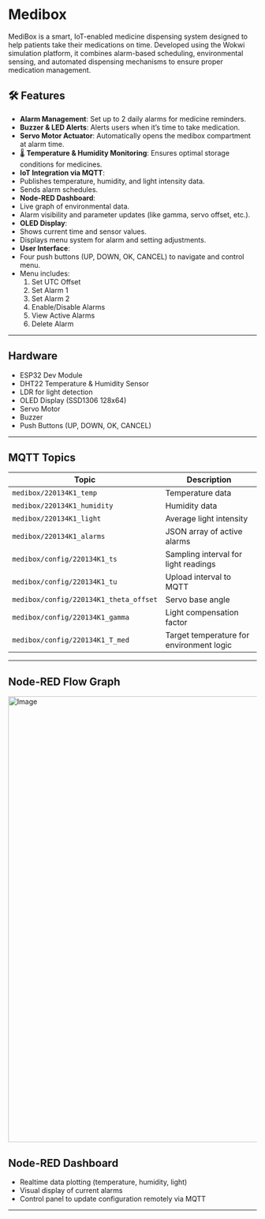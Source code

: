 # Medibox
MediBox is a smart, IoT-enabled medicine dispensing system designed to help patients take their medications on time. Developed using the Wokwi simulation platform, it combines alarm-based scheduling, environmental sensing, and automated dispensing mechanisms to ensure proper medication management.



## 🛠 Features

-  **Alarm Management**: Set up to 2 daily alarms for medicine reminders.
-  **Buzzer & LED Alerts**: Alerts users when it’s time to take medication.
-  **Servo Motor Actuator**: Automatically opens the medibox compartment at alarm time.
- 🌡 **Temperature & Humidity Monitoring**: Ensures optimal storage conditions for medicines.
-  **IoT Integration via MQTT**:
  - Publishes temperature, humidity, and light intensity data.
  - Sends alarm schedules.
-  **Node-RED Dashboard**:
  - Live graph of environmental data.
  - Alarm visibility and parameter updates (like gamma, servo offset, etc.).
-  **OLED Display**:
  - Shows current time and sensor values.
  - Displays menu system for alarm and setting adjustments.
-  **User Interface**:
  - Four push buttons (UP, DOWN, OK, CANCEL) to navigate and control menu.
  - Menu includes:
    1. Set UTC Offset
    2. Set Alarm 1
    3. Set Alarm 2
    4. Enable/Disable Alarms
    5. View Active Alarms
    6. Delete Alarm

---

##  Hardware 

- ESP32 Dev Module
- DHT22 Temperature & Humidity Sensor
- LDR for light detection
- OLED Display (SSD1306 128x64)
- Servo Motor
- Buzzer
- Push Buttons (UP, DOWN, OK, CANCEL)
  

---

##  MQTT Topics

| Topic                              | Description                              |
|-----------------------------------|------------------------------------------|
| `medibox/220134K1_temp`           | Temperature data                         |
| `medibox/220134K1_humidity`       | Humidity data                            |
| `medibox/220134K1_light`          | Average light intensity                  |
| `medibox/220134K1_alarms`         | JSON array of active alarms              |
| `medibox/config/220134K1_ts`      | Sampling interval for light readings     |
| `medibox/config/220134K1_tu`      | Upload interval to MQTT                  |
| `medibox/config/220134K1_theta_offset` | Servo base angle                    |
| `medibox/config/220134K1_gamma`   | Light compensation factor                |
| `medibox/config/220134K1_T_med`   | Target temperature for environment logic |

---
## Node-RED Flow Graph
<img width="1919" height="903" alt="Image" src="https://github.com/user-attachments/assets/24f052b1-d5dd-4540-8223-b01670aeb430" />
 

##  Node-RED Dashboard

- Realtime data plotting (temperature, humidity, light)
- Visual display of current alarms
- Control panel to update configuration remotely via MQTT

---

